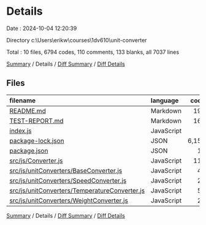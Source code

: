 # Details

Date : 2024-10-04 12:20:39

Directory c:\\Users\\erikw\\courses\\1dv610\\unit-converter

Total : 10 files,  6794 codes, 110 comments, 133 blanks, all 7037 lines

[Summary](results.md) / Details / [Diff Summary](diff.md) / [Diff Details](diff-details.md)

## Files
| filename | language | code | comment | blank | total |
| :--- | :--- | ---: | ---: | ---: | ---: |
| [README.md](/README.md) | Markdown | 195 | 0 | 35 | 230 |
| [TEST-REPORT.md](/TEST-REPORT.md) | Markdown | 161 | 0 | 60 | 221 |
| [index.js](/index.js) | JavaScript | 2 | 0 | 1 | 3 |
| [package-lock.json](/package-lock.json) | JSON | 6,156 | 0 | 1 | 6,157 |
| [package.json](/package.json) | JSON | 19 | 0 | 1 | 20 |
| [src/js/Converter.js](/src/js/Converter.js) | JavaScript | 111 | 49 | 15 | 175 |
| [src/js/unitConverters/BaseConverter.js](/src/js/unitConverters/BaseConverter.js) | JavaScript | 40 | 37 | 7 | 84 |
| [src/js/unitConverters/SpeedConverter.js](/src/js/unitConverters/SpeedConverter.js) | JavaScript | 25 | 4 | 3 | 32 |
| [src/js/unitConverters/TemperatureConverter.js](/src/js/unitConverters/TemperatureConverter.js) | JavaScript | 56 | 16 | 6 | 78 |
| [src/js/unitConverters/WeightConverter.js](/src/js/unitConverters/WeightConverter.js) | JavaScript | 29 | 4 | 4 | 37 |

[Summary](results.md) / Details / [Diff Summary](diff.md) / [Diff Details](diff-details.md)